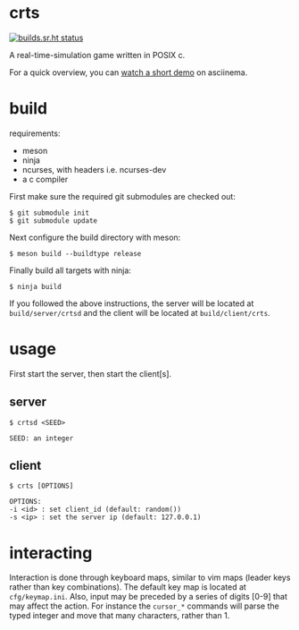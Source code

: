 # crts

[![builds.sr.ht status](https://builds.sr.ht/~lattis/crts.svg)](https://builds.sr.ht/~lattis/crts?)

A real-time-simulation game written in POSIX c.

For a quick overview, you can [watch a short
demo](https://asciinema.org/a/310102) on asciinema.

# build

requirements:

+ meson
+ ninja
+ ncurses, with headers i.e. ncurses-dev
+ a c compiler

First make sure the required git submodules are checked out:

```
$ git submodule init
$ git submodule update
```

Next configure the build directory with meson:

```
$ meson build --buildtype release
```

Finally build all targets with ninja:

```
$ ninja build
```

If you followed the above instructions, the server will be located at
`build/server/crtsd` and the client will be located at `build/client/crts`.

# usage

First start the server, then start the client[s].

## server

```
$ crtsd <SEED>

SEED: an integer
```

## client

```
$ crts [OPTIONS]

OPTIONS:
-i <id> : set client_id (default: random())
-s <ip> : set the server ip (default: 127.0.0.1)
```

# interacting

Interaction is done through keyboard maps, similar to vim maps (leader keys
rather than key combinations).  The default key map is located at
`cfg/keymap.ini`.  Also, input may be preceded by a series of digits [0-9] that
may affect the action.  For instance the `cursor_*` commands will parse the
typed integer and move that many characters, rather than 1.
